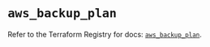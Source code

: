 # `aws_backup_plan`

Refer to the Terraform Registry for docs: [`aws_backup_plan`](https://registry.terraform.io/providers/hashicorp/aws/5.39.0/docs/resources/backup_plan).
